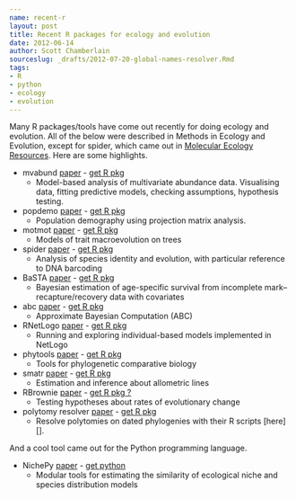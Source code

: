 ```yaml
---
name: recent-r
layout: post
title: Recent R packages for ecology and evolution
date: 2012-06-14
author: Scott Chamberlain
sourceslug: _drafts/2012-07-20-global-names-resolver.Rmd
tags:
- R
- python
- ecology
- evolution
---
```


Many R packages/tools have come out recently for doing ecology and evolution. All of the below were described in Methods in Ecology and Evolution, except for spider, which came out in [Molecular Ecology Resources][mer]. Here are some highlights.

+ mvabund [paper][mvabund] - [get R pkg](http://cran.r-project.org/web/packages/mvabund/index.html)
	+ Model-based analysis of multivariate abundance data. Visualising data, fitting predictive models, checking assumptions, hypothesis testing.
+ popdemo [paper][popdemo] - [get R pkg](http://cran.r-project.org/web/packages/popdemo/index.html)
	+ Population demography using projection matrix analysis. 
+ motmot [paper][motmot] - [get R pkg](http://cran.r-project.org/web/packages/motmot/index.html)
	+ Models of trait macroevolution on trees
+ spider [paper][spider] - [get R pkg](http://cran.r-project.org/web/packages/spider/index.html)
	+ Analysis of species identity and evolution, with particular reference to DNA barcoding
+ BaSTA [paper][BaSTA] - [get R pkg](http://cran.r-project.org/web/packages/BaSTA/index.html)
	+ Bayesian estimation of age-specific survival from incomplete mark–recapture/recovery data with covariates
+ abc [paper][abc] - [get R pkg](http://cran.r-project.org/web/packages/abc/index.html)
	+ Approximate Bayesian Computation (ABC)
+ RNetLogo [paper][RNetLogo] - [get R pkg](http://cran.r-project.org/web/packages/RNetLogo/index.html)
	+ Running and exploring individual-based models implemented in NetLogo
+ phytools [paper][phytools] - [get R pkg](http://cran.r-project.org/web/packages/phytools/index.html)
	+ Tools for phylogenetic comparative biology
+ smatr [paper][smatr] - [get R pkg](http://cran.r-project.org/web/packages/smatr/index.html)
	+ Estimation and inference about allometric lines
+ RBrownie [paper][brown] - [get R pkg ?](http://www.brianomeara.info/tutorials/brownie)
	+ Testing hypotheses about rates of evolutionary change
+ polytomy resolver [paper][poly] - [get R pkg](http://onlinelibrary.wiley.com/doi/10.1111/j.2041-210X.2011.00103.x/suppinfo)
	+ Resolve polytomies on dated phylogenies with their R scripts [here][].

And a cool tool came out for the Python programming language. 

+ NichePy [paper][NichePy] - [get python](https://github.com/bastodian/NichePy)
	+ Modular tools for estimating the similarity of ecological niche and species distribution models

[mvabund]: http://onlinelibrary.wiley.com/doi/10.1111/j.2041-210X.2012.00190.x/abstract
[popdemo]: http://onlinelibrary.wiley.com/doi/10.1111/j.2041-210X.2012.00222.x/abstract
[motmot]: http://onlinelibrary.wiley.com/doi/10.1111/j.2041-210X.2011.00132.x/abstract
[spider]: http://onlinelibrary.wiley.com/doi/10.1111/j.1755-0998.2011.03108.x/abstract?deniedAccessCustomisedMessage=&userIsAuthenticated=false
[BaSTA]: http://onlinelibrary.wiley.com/doi/10.1111/j.2041-210X.2012.00186.x/abstract
[abc]: http://onlinelibrary.wiley.com/doi/10.1111/j.2041-210X.2011.00179.x/abstract
[RNetLogo]: http://onlinelibrary.wiley.com/doi/10.1111/j.2041-210X.2011.00180.x/abstract
[phytools]: http://onlinelibrary.wiley.com/doi/10.1111/j.2041-210X.2011.00169.x/abstract
[smatr]: http://onlinelibrary.wiley.com/doi/10.1111/j.2041-210X.2011.00153.x/abstract
[brown]: http://onlinelibrary.wiley.com/doi/10.1111/j.2041-210X.2011.00112.x/abstract
[poly]: http://onlinelibrary.wiley.com/doi/10.1111/j.2041-210X.2011.00103.x/abstract
[NichePy]: http://onlinelibrary.wiley.com/doi/10.1111/j.2041-210X.2011.00184.x/abstract
[mer]: http://onlinelibrary.wiley.com/journal/10.1111/(ISSN)1755-0998
